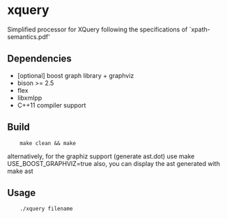 xquery
======

Simplified processor for XQuery following the specifications of `xpath-semantics.pdf'

Dependencies
------------
- [optional] boost graph library + graphviz
- bison >= 2.5
- flex
- libxmlpp
- C++11 compiler support

Build
-----
        make clean && make

alternatively, for the graphiz support (generate ast.dot) use
        make USE_BOOST_GRAPHVIZ=true
also, you can display the ast generated with
        make ast

Usage
-----
        ./xquery filename

